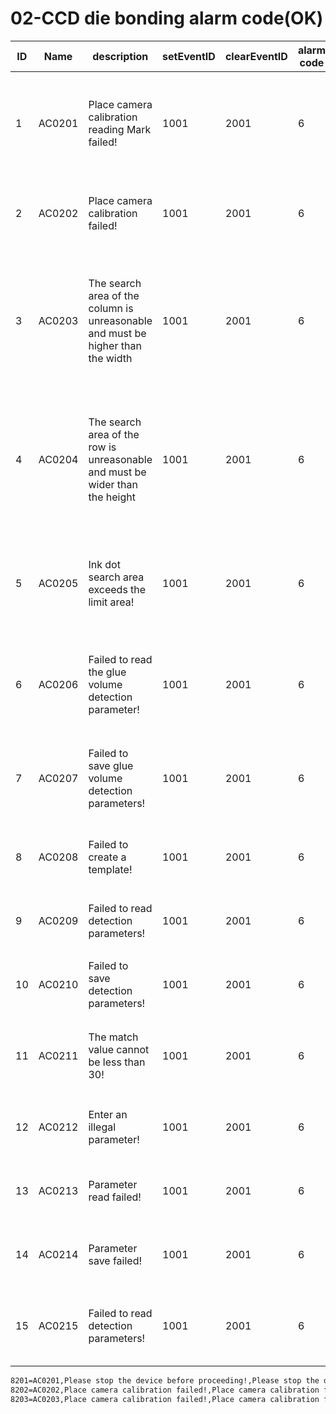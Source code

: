# 02-CCD die bonding alarm code(OK)

| ID   | Name   | description                                                  | setEventID | clearEventID | alarm code | Text                                 |
| ---- | ------ | ------------------------------------------------------------ | ---------- | ------------ | ---------- | ------------------------------------ |
| 1    | AC0201 | Place camera calibration reading Mark failed!                | 1001       | 2001         | 6          | Place相机标定读取Mark失败！          |
| 2    | AC0202 | Place camera calibration failed!                             | 1001       | 2001         | 6          | Place相机标定失败！                  |
| 3    | AC0203 | The search area of the column is unreasonable and must be higher than the width | 1001       | 2001         | 6          | 列的搜索区域不合理；必须高度大于宽度 |
| 4    | AC0204 | The search area of the row is unreasonable and must be wider than the height | 1001       | 2001         | 6          | 行的搜索区域不合理；必须宽度大于高度 |
| 5    | AC0205 | Ink dot search area exceeds the limit area!                  | 1001       | 2001         | 6          | 墨点搜索区域超出限制区域！           |
| 6    | AC0206 | Failed to read the glue volume detection parameter!          | 1001       | 2001         | 6          | 读取胶量检测参数失败！               |
| 7    | AC0207 | Failed to save glue volume detection parameters!             | 1001       | 2001         | 6          | 保存胶量检测参数失败！               |
| 8    | AC0208 | Failed to create a template!                                 | 1001       | 2001         | 6          | 创建模板失败！                       |
| 9    | AC0209 | Failed to read detection parameters!                         | 1001       | 2001         | 6          | 读取检测参数失败!                    |
| 10   | AC0210 | Failed to save detection parameters!                         | 1001       | 2001         | 6          | 保存检测参数失败!                    |
| 11   | AC0211 | The match value cannot be less than 30!                      | 1001       | 2001         | 6          | 匹配值不能小于30！                   |
| 12   | AC0212 | Enter an illegal parameter!                                  | 1001       | 2001         | 6          | 输入非法参数！                       |
| 13   | AC0213 | Parameter read failed!                                       | 1001       | 2001         | 6          | 参数读取失败！                       |
| 14   | AC0214 | Parameter save failed!                                       | 1001       | 2001         | 6          | 参数保存失败！                       |
| 15   | AC0215 | Failed to read detection parameters!                         | 1001       | 2001         | 6          | 读取检测参数失败！                   |



```sh
8201=AC0201,Please stop the device before proceeding!,Please stop the device before proceeding!,1001,2001,6,
8202=AC0202,Place camera calibration failed!,Place camera calibration failed!,1001,2001,6,
8203=AC0203,Place camera calibration failed!,Place camera calibration failed!,1001,2001,6,

```